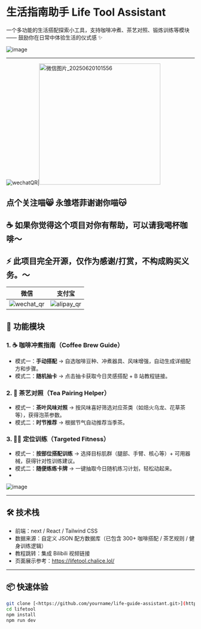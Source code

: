 # 生活指南助手 Life Tool Assistant

一个多功能的生活搭配探索小工具，支持咖啡冲煮、茶艺对照、锻炼训练等模块 —— 鼓励你在日常中体验生活的仪式感 ✨

![image](https://github.com/user-attachments/assets/5caf57ae-5942-4c59-bab5-25de5916527c)


---
![wechatQR](https://github.com/user-attachments/assets/eed84d09-ad05-42de-aa45-f9364cc92ec4)|<img width="324" alt="微信图片_20250620101556" src="https://github.com/user-attachments/assets/a1c83350-84ab-4a10-a047-fb7d5008fd8f" />



点个关注喵😸 永雏塔菲谢谢你喵😽
---
## ☕ 如果你觉得这个项目对你有帮助，可以请我喝杯咖啡～
## ⚡ 此项目完全开源，仅作为感谢/打赏，不构成购买义务。～

微信 | 支付宝
:--:|:--:
![wechat_qr](https://github.com/user-attachments/assets/0ef07839-b60c-41d7-9654-3d5c523a278e)|![alipay_qr](https://github.com/user-attachments/assets/1ac58eed-22eb-402a-a8d0-f7848e266c29)



## 🧩 功能模块

### 1. ☕ 咖啡冲煮指南（Coffee Brew Guide）

- 模式一：**手动搭配** → 自选咖啡豆种、冲煮器具、风味增强，自动生成详细配方和步骤。
- 模式二：**随机抽卡** → 点击抽卡获取今日灵感搭配 + B 站教程链接。

### 2. 🍵 茶艺对照（Tea Pairing Helper）

- 模式一：**茶叶风味对照** → 按风味喜好筛选对应茶类（如焙火乌龙、花草茶等），获得泡茶参数。
- 模式二：**时节推荐** → 根据节气自动推荐当季茶。

### 3. 🏋️‍♂️ 定位训练（Targeted Fitness）

- 模式一：**按部位搭配训练** → 选择目标肌群（腿部、手臂、核心等）+ 可用器械，获得针对性训练建议。
- 模式二：**随便练练卡牌** → 一键抽取今日随机练习计划，轻松动起来。
- 

![image](https://github.com/user-attachments/assets/5cae5b06-8f92-496c-9dba-01b6024cdc1a)


---

## 🛠 技术栈

- 前端：next / React / Tailwind CSS
- 数据来源：自定义 JSON 配方数据库（已包含 300+ 咖啡搭配 / 茶艺规则 / 健身训练逻辑）
- 教程跳转：集成 Bilibili 视频链接
- 页面展示参考：https://lifetool.chalice.lol/

---

## 📦 快速体验

```bash
git clone [<https://github.com/yourname/life-guide-assistant.git>](https://github.com/forsakens0ul/lifetool/)
cd lifetool
npm install
npm run dev

```
